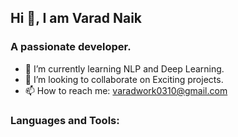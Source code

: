 ## Hi 👋, I am Varad Naik

### A passionate developer.

<!--Here are some ideas to get you started:-->

<!-- - 🔭 I’m currently working on ... -->
- 🌱 I’m currently learning NLP and Deep Learning.
- 👯 I’m looking to collaborate on Exciting projects.
- 📫 How to reach me: varadwork0310@gmail.com
<!-- - 😄 Pronouns: ...
<!-- - ⚡ Fun fact: ... -->

### Languages and Tools:
